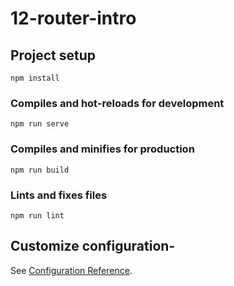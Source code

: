 # 12-router-intro

## Project setup

```
npm install
```

### Compiles and hot-reloads for development

```
npm run serve
```

### Compiles and minifies for production

```
npm run build
```

### Lints and fixes files

```
npm run lint
```

## Customize configuration-

See [Configuration Reference](https://cli.vuejs.org/config/).

<!-- change-1 -->

<!-- change-2 -->

<!-- change-3 -->

<!-- change-4 -->
